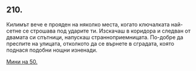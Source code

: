 ## 210.

Килимът вече е прояден на няколко места, когато ключалката най-
сетне се строшава под ударите ти. Изскачаш в коридора и следван от
двамата си спътници, напускаш странноприемницата. По-добре да
преспите на улицата, отколкото да се върнете в сградата, която
поднася подобни нощни изненади.

[Мини на 50.](./50)
